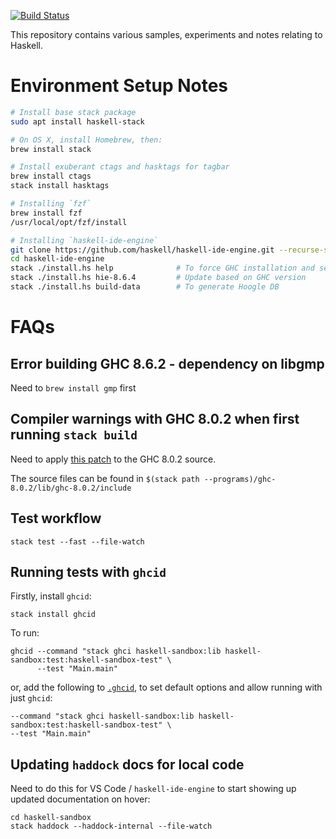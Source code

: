[![Build Status](https://travis-ci.com/martinrist/haskell-sandbox.svg?branch=master)](https://travis-ci.com/martinrist/haskell-sandbox)

This repository contains various samples, experiments and notes relating to Haskell.

# Environment Setup Notes

```bash
# Install base stack package
sudo apt install haskell-stack

# On OS X, install Homebrew, then:
brew install stack

# Install exuberant ctags and hasktags for tagbar
brew install ctags
stack install hasktags

# Installing `fzf`
brew install fzf
/usr/local/opt/fzf/install

# Installing `haskell-ide-engine`
git clone https://github.com/haskell/haskell-ide-engine.git --recurse-submodules
cd haskell-ide-engine
stack ./install.hs help              # To force GHC installation and see options
stack ./install.hs hie-8.6.4         # Update based on GHC version
stack ./install.hs build-data        # To generate Hoogle DB
```


# FAQs

## Error building GHC 8.6.2 - dependency on libgmp

Need to `brew install gmp` first

## Compiler warnings with GHC 8.0.2 when first running `stack build`

Need to apply [this patch](https://github.com/NixOS/nixpkgs/blob/master/pkgs/development/compilers/ghc/ghc-8.0.2-no-cpp-warnings.patch) to the GHC 8.0.2 source.

The source files can be found in `$(stack path
--programs)/ghc-8.0.2/lib/ghc-8.0.2/include`

## Test workflow
```
stack test --fast --file-watch
```

## Running tests with `ghcid`
Firstly, install `ghcid`:
```
stack install ghcid
```

To run:
```
ghcid --command "stack ghci haskell-sandbox:lib haskell-sandbox:test:haskell-sandbox-test" \
      --test "Main.main"
```

or, add the following to [`.ghcid`](.ghcid), to set default options and allow running with just `ghcid`:
```
--command "stack ghci haskell-sandbox:lib haskell-sandbox:test:haskell-sandbox-test" \
--test "Main.main"
```

## Updating `haddock` docs for local code
Need to do this for VS Code / `haskell-ide-engine` to start showing up updated documentation on hover:
```
cd haskell-sandbox
stack haddock --haddock-internal --file-watch
```
